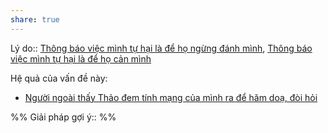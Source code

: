 ```yaml
---
share: true
---
```

Lý do:: [Thông báo việc mình tự hại là để họ ngừng đánh mình](./Th%C3%B4ng%20b%C3%A1o%20vi%E1%BB%87c%20m%C3%ACnh%20t%E1%BB%B1%20h%E1%BA%A1i%20l%C3%A0%20%C4%91%E1%BB%83%20h%E1%BB%8D%20ng%E1%BB%ABng%20%C4%91%C3%A1nh%20m%C3%ACnh.md), [Thông báo việc mình tự hại là để họ cản mình](./Th%C3%B4ng%20b%C3%A1o%20vi%E1%BB%87c%20m%C3%ACnh%20t%E1%BB%B1%20h%E1%BA%A1i%20l%C3%A0%20%C4%91%E1%BB%83%20h%E1%BB%8D%20c%E1%BA%A3n%20m%C3%ACnh.md)

Hệ quả của vấn đề này:
- [Người ngoài thấy Thảo đem tính mạng của mình ra để hăm doạ, đòi hỏi](../../C%C3%A1c%20v%C3%B2ng%20lu%E1%BA%A9n%20qu%E1%BA%A9n/Ti%E1%BA%BFp%20nh%E1%BA%ADn%20c%E1%BB%A7a%20ng%C6%B0%E1%BB%9Di%20ngo%C3%A0i/Ng%C6%B0%E1%BB%9Di%20ngo%C3%A0i%20th%E1%BA%A5y%20Th%E1%BA%A3o%20%C4%91em%20t%C3%ADnh%20m%E1%BA%A1ng%20c%E1%BB%A7a%20m%C3%ACnh%20ra%20%C4%91%E1%BB%83%20h%C4%83m%20do%E1%BA%A1,%20%C4%91%C3%B2i%20h%E1%BB%8Fi.md)


%%
Giải pháp gợi ý:: 
%%



